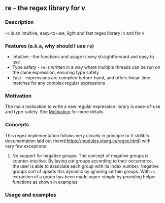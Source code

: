 ## re - the regex library for v

### Description
`re` is an intuitive, easy-to-use, light and fast regex library in and for v

### Features (a.k.a, why should I use `re`)
* Intuitive - the functions and usage is very straightforward and easy to use
* Type safety - `re` is written in a way where multiple threads can be run on the same expression, ensuring type safety
* Fast - expressions are compiled before-hand, and offers linear-time matches for any complex regular expressions

### Motivation
The main motivation to write a new regular expression library is ease-of-use and type-safety.
See [Motivation](./docs/motivation.md) for more details

### Concepts
This regex implementation follows very closely in principle to V stdlib's documentation laid out
(here)[https://modules.vlang.io/regex.html]
with very few exceptions

1. No support for negative groups. The concept of negative groups is counter-intuitive.
By laying out groups according to their occurrence, the user is able to associate each group
with its index number. Negative groups sort of upsets this dynamic by ignoring certain groups.
With `re`, extraction of a group has been made super-simple by providing helper functions as shown in examples

### Usage and examples

